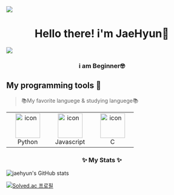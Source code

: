 <img src="https://capsule-render.vercel.app/api?type=venom&height=150&color=638BB2&text=JaeHyun's%20Github&section=header&fontSize=55&fontColor=000000&reversal=false" />

<h1 align="center">Hello there! i'm JaeHyun👋</h1>
<a href="https://www.instagram.com/jaehyeon._.05/">
<img src="https://img.shields.io/badge/Instagram-%23E4405F.svg?style=for-the-badge&logo=Instagram&logoColor=white">
</a>
<h3 align="center">i am Beginner🤓</h3>

## My programming tools 📌

> 📚My favorite languege & studying languege📚

<table>
  <tr>
    <td align="center" width="96">
      <a href="#macropower-tech">
        <img src="https://techstack-generator.vercel.app/python-icon.svg" alt="icon" width="65" height="65" />
      </a>
      <br>Python
    </td>
    <td align="center" width="96">
        <img src="https://techstack-generator.vercel.app/js-icon.svg" alt="icon" width="65" height="65" />
      <br>Javascript
    </td>
    <td align="center" width="96">
        <img src="http://www.creartbot.com/files/attach/images/5354/356/005/754b81485df1edc6370999b850e3fc71.png" alt="icon" width="65" height="65" />
      <br>C
    </td>
 </tr>
</table>

<h3 align="center">✨ My Stats ✨</h3>

![jaehyun's GitHub stats](https://github-readme-stats.vercel.app/api?username=hamtory05&show_icons=true&theme=radical)

[![Solved.ac 프로필](http://mazassumnida.wtf/api/v2/generate_badge?boj=limjh2005)](https://solved.ac/limjh2005)
